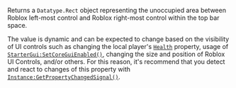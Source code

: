 Returns a `Datatype.Rect` object representing the unoccupied area between
Roblox left-most control and Roblox right-most control within the top bar
space.

The value is dynamic and can be expected to change based on the visibility
of UI controls such as changing the local player's
[`Health`](https://create.roblox.com/docs/reference/engine/classes/Humanoid#Health) property, usage of
[`StarterGui:SetCoreGuiEnabled()`](https://create.roblox.com/docs/reference/engine/classes/StarterGui#SetCoreGuiEnabled), changing the size and position of
Roblox UI Controls, and/or others. For this reason, it's recommend that
you detect and react to changes of this property with
[`Instance:GetPropertyChangedSignal()`](https://create.roblox.com/docs/reference/engine/classes/Instance#GetPropertyChangedSignal).
